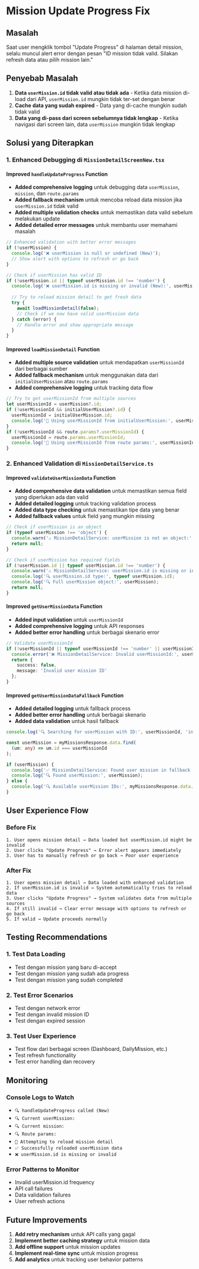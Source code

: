# Mission Update Progress Fix

## Masalah
Saat user mengklik tombol "Update Progress" di halaman detail mission, selalu muncul alert error dengan pesan "ID mission tidak valid. Silakan refresh data atau pilih mission lain."

## Penyebab Masalah
1. **Data `userMission.id` tidak valid atau tidak ada** - Ketika data mission di-load dari API, `userMission.id` mungkin tidak ter-set dengan benar
2. **Cache data yang sudah expired** - Data yang di-cache mungkin sudah tidak valid
3. **Data yang di-pass dari screen sebelumnya tidak lengkap** - Ketika navigasi dari screen lain, data `userMission` mungkin tidak lengkap

## Solusi yang Diterapkan

### 1. Enhanced Debugging di `MissionDetailScreenNew.tsx`

#### Improved `handleUpdateProgress` Function
- **Added comprehensive logging** untuk debugging data `userMission`, `mission`, dan `route.params`
- **Added fallback mechanism** untuk mencoba reload data mission jika `userMission.id` tidak valid
- **Added multiple validation checks** untuk memastikan data valid sebelum melakukan update
- **Added detailed error messages** untuk membantu user memahami masalah

```typescript
// Enhanced validation with better error messages
if (!userMission) {
  console.log('❌ userMission is null or undefined (New)');
  // Show alert with options to refresh or go back
}

// Check if userMission has valid ID
if (!userMission.id || typeof userMission.id !== 'number') {
  console.log('❌ userMission.id is missing or invalid (New):', userMission.id);
  
  // Try to reload mission detail to get fresh data
  try {
    await loadMissionDetail(false);
    // Check if we now have valid userMission data
  } catch (error) {
    // Handle error and show appropriate message
  }
}
```

#### Improved `loadMissionDetail` Function
- **Added multiple source validation** untuk mendapatkan `userMissionId` dari berbagai sumber
- **Added fallback mechanism** untuk menggunakan data dari `initialUserMission` atau `route.params`
- **Added comprehensive logging** untuk tracking data flow

```typescript
// Try to get userMissionId from multiple sources
let userMissionId = userMission?.id;
if (!userMissionId && initialUserMission?.id) {
  userMissionId = initialUserMission.id;
  console.log('🔄 Using userMissionId from initialUserMission:', userMissionId);
}
if (!userMissionId && route.params?.userMissionId) {
  userMissionId = route.params.userMissionId;
  console.log('🔄 Using userMissionId from route params:', userMissionId);
}
```

### 2. Enhanced Validation di `MissionDetailService.ts`

#### Improved `validateUserMissionData` Function
- **Added comprehensive data validation** untuk memastikan semua field yang diperlukan ada dan valid
- **Added detailed logging** untuk tracking validation process
- **Added data type checking** untuk memastikan tipe data yang benar
- **Added fallback values** untuk field yang mungkin missing

```typescript
// Check if userMission is an object
if (typeof userMission !== 'object') {
  console.warn('⚠️ MissionDetailService: userMission is not an object:', typeof userMission);
  return null;
}

// Check if userMission has required fields
if (!userMission.id || typeof userMission.id !== 'number') {
  console.warn('⚠️ MissionDetailService: userMission.id is missing or invalid:', userMission.id);
  console.log('🔍 userMission.id type:', typeof userMission.id);
  console.log('🔍 Full userMission object:', userMission);
  return null;
}
```

#### Improved `getUserMissionData` Function
- **Added input validation** untuk `userMissionId`
- **Added comprehensive logging** untuk API responses
- **Added better error handling** untuk berbagai skenario error

```typescript
// Validate userMissionId
if (!userMissionId || typeof userMissionId !== 'number' || userMissionId <= 0) {
  console.error('❌ MissionDetailService: Invalid userMissionId:', userMissionId);
  return {
    success: false,
    message: 'Invalid user mission ID'
  };
}
```

#### Improved `getUserMissionDataFallback` Function
- **Added detailed logging** untuk fallback process
- **Added better error handling** untuk berbagai skenario
- **Added data validation** untuk hasil fallback

```typescript
console.log('🔍 Searching for userMission with ID:', userMissionId, 'in', myMissionsResponse.data.length, 'missions');

const userMission = myMissionsResponse.data.find(
  (um: any) => um.id === userMissionId
);

if (userMission) {
  console.log('✅ MissionDetailService: Found user mission in fallback data');
  console.log('🔍 Found userMission:', userMission);
} else {
  console.log('🔍 Available userMission IDs:', myMissionsResponse.data.map((um: any) => um.id));
}
```

## User Experience Flow

### Before Fix
```
1. User opens mission detail → Data loaded but userMission.id might be invalid
2. User clicks "Update Progress" → Error alert appears immediately
3. User has to manually refresh or go back → Poor user experience
```

### After Fix
```
1. User opens mission detail → Data loaded with enhanced validation
2. If userMission.id is invalid → System automatically tries to reload data
3. User clicks "Update Progress" → System validates data from multiple sources
4. If still invalid → Clear error message with options to refresh or go back
5. If valid → Update proceeds normally
```

## Testing Recommendations

### 1. Test Data Loading
- Test dengan mission yang baru di-accept
- Test dengan mission yang sudah ada progress
- Test dengan mission yang sudah completed

### 2. Test Error Scenarios
- Test dengan network error
- Test dengan invalid mission ID
- Test dengan expired session

### 3. Test User Experience
- Test flow dari berbagai screen (Dashboard, DailyMission, etc.)
- Test refresh functionality
- Test error handling dan recovery

## Monitoring

### Console Logs to Watch
- `🔍 handleUpdateProgress called (New)`
- `🔍 Current userMission:`
- `🔍 Current mission:`
- `🔍 Route params:`
- `🔄 Attempting to reload mission detail`
- `✅ Successfully reloaded userMission data`
- `❌ userMission.id is missing or invalid`

### Error Patterns to Monitor
- Invalid userMission.id frequency
- API call failures
- Data validation failures
- User refresh actions

## Future Improvements

1. **Add retry mechanism** untuk API calls yang gagal
2. **Implement better caching strategy** untuk mission data
3. **Add offline support** untuk mission updates
4. **Implement real-time sync** untuk mission progress
5. **Add analytics** untuk tracking user behavior patterns
